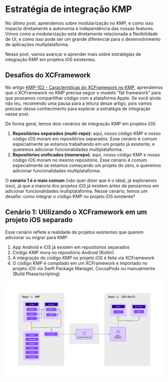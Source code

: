 # Estratégia de integração KMP

No último post, aprendemos sobre modularização no KMP, e como isso impacta diretamente a autonomia e independência das nossas features. Vimos como a modularização está diretamente relacionada a flexibilidade de UI, e como isso pode ser um grande diferencial para o desenvolvimento de aplicações multiplataforma.

Nesse post, vamos avançar e aprender mais sobre estratégias de integração KMP em projetos iOS existentes.

## Desafios do XCFramework

No artigo [KMP-102 - Características do XCFramework no KMP](https://dev.to/rsicarelli/kmp-102-caracteristicas-do-xcframework-no-kmp-3162), aprendemos que o XCFramework no KMP precisa seguir o modelo "fat framework" para que possamos compartilhar código com a plataforma Apple. Se você ainda não leu, recomendo uma pausa para a leitura desse artigo, pois vamos precisar desse conhecimento para explorar a estratégia de integração nesse post.

De forma geral, temos dois cenários de integração KMP em projetos iOS:
1. **Repositórios separados (multi-repo):** aqui, nosso código KMP e nosso código iOS moram em repositórios separados. Esse cenário é comum especialmente se estamos trabalhando em um projeto já existente, e queremos adicionar funcionalidades multiplataforma.
2. **Repositórios unificados (monorepo)**: aqui, nosso código KMP e nosso código iOS moram no mesmo repositório. Esse cenário é comum especialmente se estamos começando um projeto do zero, e queremos adicionar funcionalidades multiplataforma.

O **cenário 1 é o mais comum** (não quer dizer que é o ideal, já exploramos isso), já que a maioria dos projetos iOS já existem antes de pensarmos em adicionar funcionalidades multiplataforma. Nesse cenário, temos um desafio: como integrar o código KMP no projeto iOS existente?

## Cenário 1: Utilizando o XCFramework em um projeto iOS separado

Esse cenário reflete a realidade de projetos existentes que querem adicionar ou migrar para KMP:

1. App Android e iOS já existem em repositórios separados
2. Código KMP mora no repositório Android (Kotlin)
3. A integração do código KMP no projeto iOS é feita via XCFramework
4. O código KMP é compilado em um XCFramework e importado no projeto iOS via Swift Package Manager, CocoaPods ou manualmente (Build Phase/scripting)

<img src="https://github.com/rsicarelli/KMP-101/blob/main/posts/assets/kmp-ios-integration-scenario1.png?raw=true" />